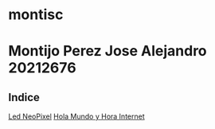 
# montisc
# Montijo Perez Jose Alejandro 20212676

## Indice

[Led NeoPixel](Neopixel.md)
[Hola Mundo y Hora Internet](PracticaMundo.md)


